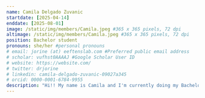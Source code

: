 ```yaml
---
name: Camila Delgado Zuvanic
startdate: [2025-04-14]
enddate: [2025-08-01]
image: /static/img/members/Camila.jpeg #365 x 365 pixels, 72 dpi
altimage: /static/img/members/Camila.jpeg #365 x 365 pixels, 72 dpi
position: Bachelor student
pronouns: she/her #personal pronouns
# email: jorine (at) eeftenslab.com #Preferred public email address
# scholar: vufhst0AAAAJ #Google Scholar User ID
# website: https://website.com/
# twitter: drjorine
# linkedin: camila-delgado-zuvanic-09027a345
# orcid: 0000-0001-6784-9955
description: "Hi!! My name is Camila and I'm currently doing my Bachelor's degree in Biology at Radboud University. I'm very excited to be doing my internship at the Eeftens lab. For the next few weeks I will be working on Luuk's project on the quantification of chromatin stability. In my free time, I enjoy baking, reading, and listening to music."
---
```

